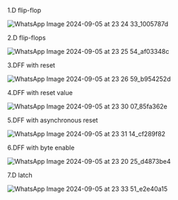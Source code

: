 1.D flip-flop

![WhatsApp Image 2024-09-05 at 23 24 33_1005787d](https://github.com/user-attachments/assets/1b955213-535c-4b70-84bb-30719f59b324)

2.D flip-flops

![WhatsApp Image 2024-09-05 at 23 25 54_af03348c](https://github.com/user-attachments/assets/81dc359e-966d-4d6f-bbf2-70a6cbe0f16a)

3.DFF with reset

![WhatsApp Image 2024-09-05 at 23 26 59_b954252d](https://github.com/user-attachments/assets/2aa789eb-9169-4ef5-8634-c99dc3b97e83)

4.DFF with reset value

![WhatsApp Image 2024-09-05 at 23 30 07_85fa362e](https://github.com/user-attachments/assets/b39687f7-0041-494b-b063-81bf04a550a3)


5.DFF with asynchronous reset

![WhatsApp Image 2024-09-05 at 23 31 14_cf289f82](https://github.com/user-attachments/assets/b9f1277c-a494-4836-a09c-0af7ae49c845)


6.DFF with byte enable

![WhatsApp Image 2024-09-05 at 23 20 25_d4873be4](https://github.com/user-attachments/assets/4b98c5cc-9dbf-4e40-8bdf-ce6503e09967)


7.D latch

![WhatsApp Image 2024-09-05 at 23 33 51_e2e40a15](https://github.com/user-attachments/assets/badee05a-a76d-4974-b152-afe8990c73df)

